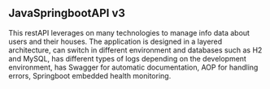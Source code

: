 ## JavaSpringbootAPI v3
This restAPI leverages on many technologies to manage info data about users and their houses. The application is designed in a layered architecture, can switch in different environment and databases such as H2 and MySQL, has different types of logs depending on the development environment, has Swagger for automatic documentation, AOP for handling errors, Springboot embedded health monitoring. 
